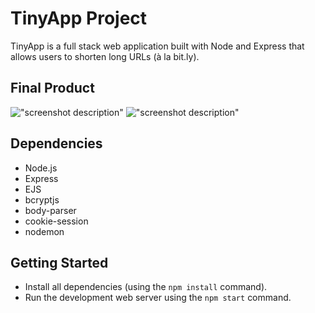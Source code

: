 # TinyApp Project

TinyApp is a full stack web application built with Node and Express that allows users to shorten long URLs (à la bit.ly).

## Final Product

!["screenshot description"](#)
!["screenshot description"](#)

## Dependencies

- Node.js
- Express
- EJS
- bcryptjs
- body-parser
- cookie-session
- nodemon
## Getting Started

- Install all dependencies (using the `npm install` command).
- Run the development web server using the `npm start` command.